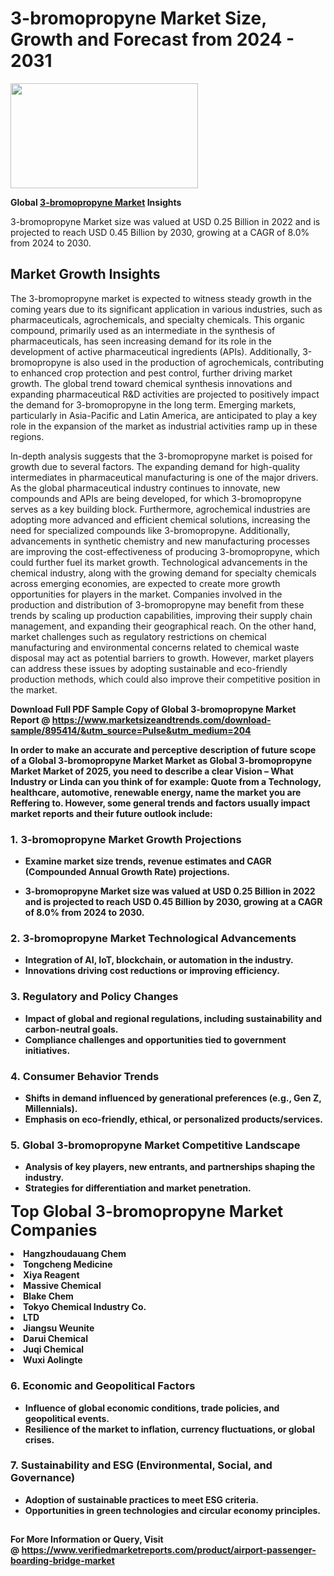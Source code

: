 <H1>3-bromopropyne Market Size, Growth and Forecast from 2024 - 2031</H1><img class="aligncenter size-medium wp-image-584254" src="https://thirdeyenews.in/wp-content/uploads/2024/09/Global-Market-Research-300x168.jpeg" alt="" width="300" height="168" /><p><strong>Global&nbsp;<a href="https://www.marketsizeandtrends.com/download-sample/895414/&amp;utm_source=Pulse&amp;utm_medium=204">3-bromopropyne Market</a> Insights</strong></p><p>3-bromopropyne Market size was valued at USD 0.25 Billion in 2022 and is projected to reach USD 0.45 Billion by 2030, growing at a CAGR of 8.0% from 2024 to 2030.</p><p><h2>Market Growth Insights</h2> <p>The 3-bromopropyne market is expected to witness steady growth in the coming years due to its significant application in various industries, such as pharmaceuticals, agrochemicals, and specialty chemicals. This organic compound, primarily used as an intermediate in the synthesis of pharmaceuticals, has seen increasing demand for its role in the development of active pharmaceutical ingredients (APIs). Additionally, 3-bromopropyne is also used in the production of agrochemicals, contributing to enhanced crop protection and pest control, further driving market growth. The global trend toward chemical synthesis innovations and expanding pharmaceutical R&D activities are projected to positively impact the demand for 3-bromopropyne in the long term. Emerging markets, particularly in Asia-Pacific and Latin America, are anticipated to play a key role in the expansion of the market as industrial activities ramp up in these regions.</p> <p><strong></strong></p> <p>In-depth analysis suggests that the 3-bromopropyne market is poised for growth due to several factors. The expanding demand for high-quality intermediates in pharmaceutical manufacturing is one of the major drivers. As the global pharmaceutical industry continues to innovate, new compounds and APIs are being developed, for which 3-bromopropyne serves as a key building block. Furthermore, agrochemical industries are adopting more advanced and efficient chemical solutions, increasing the need for specialized compounds like 3-bromopropyne. Additionally, advancements in synthetic chemistry and new manufacturing processes are improving the cost-effectiveness of producing 3-bromopropyne, which could further fuel its market growth. Technological advancements in the chemical industry, along with the growing demand for specialty chemicals across emerging economies, are expected to create more growth opportunities for players in the market. Companies involved in the production and distribution of 3-bromopropyne may benefit from these trends by scaling up production capabilities, improving their supply chain management, and expanding their geographical reach. On the other hand, market challenges such as regulatory restrictions on chemical manufacturing and environmental concerns related to chemical waste disposal may act as potential barriers to growth. However, market players can address these issues by adopting sustainable and eco-friendly production methods, which could also improve their competitive position in the market.</p> <p><strong></p><p><span class=""><strong>Download Full PDF Sample Copy of Global 3-bromopropyne Market Report</strong> @ <a href="https://www.marketsizeandtrends.com/download-sample/895414/&amp;utm_source=Pulse&amp;utm_medium=204" target="_blank">https://www.marketsizeandtrends.com/download-sample/895414/&amp;utm_source=Pulse&amp;utm_medium=204</a></span></p><p>In order to make an accurate and perceptive description of future scope of a Global&nbsp;3-bromopropyne Market Market as Global&nbsp;3-bromopropyne Market Market of 2025, you need to describe a clear Vision &ndash; What Industry or Linda can you think of for example: Quote from a Technology, healthcare, automotive, renewable energy, name the market you are Reffering to. However, some general trends and factors usually impact market reports and their future outlook include:</p><h3>1.&nbsp;<strong>3-bromopropyne Market Growth Projections</strong></h3><ul><li>Examine market size trends, revenue estimates and CAGR (Compounded Annual Growth Rate) projections.</li><li><p>3-bromopropyne Market size was valued at USD 0.25 Billion in 2022 and is projected to reach USD 0.45 Billion by 2030, growing at a CAGR of 8.0% from 2024 to 2030.</p></li></ul><h3>2.&nbsp;<strong>3-bromopropyne Market Technological Advancements</strong></h3><ul><li>Integration of AI, IoT, blockchain, or automation in the industry.</li><li>Innovations driving cost reductions or improving efficiency.</li></ul><h3>3.&nbsp;<strong>Regulatory and Policy Changes</strong></h3><ul><li>Impact of global and regional regulations, including sustainability and carbon-neutral goals.</li><li>Compliance challenges and opportunities tied to government initiatives.</li></ul><h3>4.&nbsp;<strong>Consumer Behavior Trends</strong></h3><ul><li>Shifts in demand influenced by generational preferences (e.g., Gen Z, Millennials).</li><li>Emphasis on eco-friendly, ethical, or personalized products/services.</li></ul><h3>5.&nbsp;<strong>Global 3-bromopropyne Market Competitive Landscape</strong></h3><ul><li>Analysis of key players, new entrants, and partnerships shaping the industry.</li><li>Strategies for differentiation and market penetration.</li></ul><p data-pm-slice="1 1 []"><span style="color: inherit; font-family: inherit; font-size: 25px;">Top Global 3-bromopropyne Market Companies</span></p><div class="" data-test-id=""><p><li>Hangzhoudauang Chem</li><li> Tongcheng Medicine</li><li> Xiya Reagent</li><li> Massive Chemical</li><li> Blake Chem</li><li> Tokyo Chemical Industry Co.</li><li> LTD</li><li> Jiangsu Weunite</li><li> Darui Chemical</li><li> Juqi Chemical</li><li> Wuxi Aolingte</li></p></div><h3>6.&nbsp;<strong>Economic and Geopolitical Factors</strong></h3><ul><li>Influence of global economic conditions, trade policies, and geopolitical events.</li><li>Resilience of the market to inflation, currency fluctuations, or global crises.</li></ul><h3>7.&nbsp;<strong>Sustainability and ESG (Environmental, Social, and Governance)</strong></h3><ul><li>Adoption of sustainable practices to meet ESG criteria.</li><li>Opportunities in green technologies and circular economy principles.</li></ul><h2><strong style="font-size: 14px;">For More Information or Query, Visit @&nbsp;</strong><a style="background-color: #ffffff; font-size: 14px;" href="https://www.marketsizeandtrends.com/report/3-bromopropyne-market/" target="_blank">https://www.verifiedmarketreports.com/product/airport-passenger-boarding-bridge-market</a></h2>
